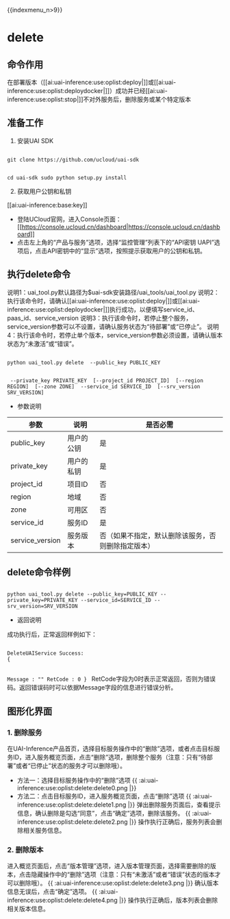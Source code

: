 {{indexmenu_n>9}}

# delete
## 命令作用
在部署版本（[[ai:uai-inference:use:oplist:deploy|]]或[[ai:uai-inference:use:oplist:deploydocker|]]）成功并已经[[ai:uai-inference:use:oplist:stop|]]不对外服务后，删除服务或某个特定版本 

## 准备工作
1. 安装UAI SDK

<code>
git clone https://github.com/ucloud/uai-sdk

cd uai-sdk
sudo python setup.py install
</code>

2. 获取用户公钥和私钥 

[[ai:uai-inference:base:key]]
  * 登陆UCloud官网，进入Console页面：[[https://console.ucloud.cn/dashboard|https://console.ucloud.cn/dashboard]]
  * 点击左上角的“产品与服务”选项，选择“监控管理”列表下的“API密钥 UAPI”选项后，点击API密钥中的“显示”选项，按照提示获取用户的公钥和私钥。

## 执行delete命令

说明1：uai\_tool.py默认路径为$uai-sdk安装路径/uai\_tools/uai\_tool.py 
说明2：执行该命令时，请确认[[ai:uai-inference:use:oplist:deploy|]]或[[ai:uai-inference:use:oplist:deploydocker|]]执行成功，以便填写service\_id、paas\_id、service\_version 
说明3：执行该命令时，若停止整个服务，service\_version参数可以不设置，请确认服务状态为“待部署”或“已停止”。
说明4：执行该命令时，若停止单个版本，service\_version参数必须设置，请确认版本状态为“未激活”或“错误”。

<code>
python uai_tool.py delete  --public_key PUBLIC_KEY

​                   	     --private_key PRIVATE_KEY
​			     [--project_id PROJECT_ID]
​			     [--region REGION]
​			     [--zone ZONE]
​                   	     --service_id SERVICE_ID
​                             [--srv_version SRV_VERSION]
</code>

  * 参数说明

| 参数 | 说明 | 是否必需 |
| ---- | ---- | -------- |
| public\_key       | 用户的公钥          | 是                            |
| private\_key      | 用户的私钥          | 是                            |
| project\_id       | 项目ID           | 否                            |
| region   	 | 地域                	        | 否         |
| zone           | 可用区				| 否         |
| service\_id       | 服务ID           | 是                            |
| service\_version  | 服务版本           | 否（如果不指定，默认删除该服务，否则删除指定版本）   |

## delete命令样例

<code>
python uai_tool.py delete --public_key=PUBLIC_KEY --private_key=PRIVATE_KEY --service_id=SERVICE_ID --srv_version=SRV_VERSION
</code>

  * 返回说明

成功执行后，正常返回样例如下：

<code>
DeleteUAIService Success:
{

Message : ""
RetCode : 0
}
</code>
RetCode字段为0时表示正常返回，否则为错误码。返回错误码时可以依据Message字段的信息进行错误分析。

## 图形化界面

### 1. 删除服务
在UAI-Inference产品首页，选择目标服务操作中的“删除”选项，或者点击目标服务ID，进入服务概览页面，点击“删除”选项，删除整个服务（注意：只有“待部署”或者“已停止”状态的服务才可以删除哦）。
  * 方法一：选择目标服务操作中的“删除”选项 
{{ :ai:uai-inference:use:oplist:delete:delete0.png |}} 
  * 方法二：点击目标服务ID，进入服务概览页面，点击“删除”选项 
{{ :ai:uai-inference:use:oplist:delete:delete1.png |}} 
弹出删除服务页面后，查看提示信息，确认删除是勾选“同意”，点击“确定”选项，删除该服务。
{{ :ai:uai-inference:use:oplist:delete:delete2.png |}} 
操作执行正确后，服务列表会删除相关服务信息。

### 2. 删除版本
进入概览页面后，点击“版本管理”选项，进入版本管理页面，选择需要删除的版本，点击隐藏操作中的“删除”选项（注意：只有“未激活”或者“错误”状态的版本才可以删除哦）。
{{ :ai:uai-inference:use:oplist:delete:delete3.png |}} 
确认版本信息无误后，点击“确定”选项。
{{ :ai:uai-inference:use:oplist:delete:delete4.png |}}
操作执行正确后，版本列表会删除相关版本信息。

